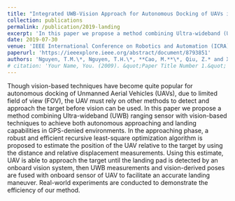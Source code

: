 ```yaml
---
title: "Integrated UWB-Vision Approach for Autonomous Docking of UAVs in GPS-denied Environments"
collection: publications
permalink: /publication/2019-landing
excerpt: 'In this paper we propose a method combining Ultra-wideband (UWB) ranging sensor with vision-based techniques to achieve both autonomous approaching and landing capabilities in GPS-denied environments.'
date: 2019-07-30
venue: 'IEEE International Conference on Robotics and Automation (ICRA)'
paperurl: 'https://ieeexplore.ieee.org/abstract/document/8793851'
authors: 'Nguyen, T.M.\*, Nguyen, T.H.\*, **Cao, M.**\*, Qiu, Z.* and Xie, L.'
# citation: 'Your Name, You. (2009). &quot;Paper Title Number 1.&quot; <i>Journal 1</i>. 1(1).'
---
```


Though vision-based techniques have become quite popular for autonomous docking of Unmanned Aerial Vehicles (UAVs), due to limited field of view (FOV), the UAV must rely on other methods to detect and approach the target before vision can be used. In this paper we propose a method combining Ultra-wideband (UWB) ranging sensor with vision-based techniques to achieve both autonomous approaching and landing capabilities in GPS-denied environments. In the approaching phase, a robust and efficient recursive least-square optimization algorithm is proposed to estimate the position of the UAV relative to the target by using the distance and relative displacement measurements. Using this estimate, UAV is able to approach the target until the landing pad is detected by an onboard vision system, then UWB measurements and vision-derived poses are fused with onboard sensor of UAV to facilitate an accurate landing maneuver. Real-world experiments are conducted to demonstrate the efficiency of our method.

<!-- <img style="float: center;" src="/images/rss2.gif"> -->



<!-- Recommended citation: Your Name, You. (2009). "Paper Title Number 1." <i>Journal 1</i>. 1(1). -->